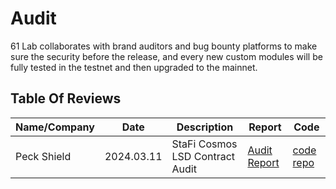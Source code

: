 # Audit

61 Lab collaborates with brand auditors and bug bounty platforms to make sure the security before the release, and every new custom modules will be fully tested in the testnet and then upgraded to the mainnet.

## Table Of Reviews

| Name/Company | Date | Description | Report | Code |
| ------------ | ---- | ----------- | ------ | ----- |
| Peck Shield | 2024.03.11 | StaFi Cosmos LSD Contract Audit	 | [Audit Report](https://github.com/stafiprotocol/security/tree/main/audits/202403_PeckShield_StaFi_CosmWasm) | [code repo](https://github.com/stafiprotocol/neutron-lsd-contracts/tree/main/contracts)